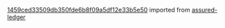 [1459ced33509db350fde6b8f09a5df12e33b5e50](https://github.com/insolar/assured-ledger/commit/1459ced33509db350fde6b8f09a5df12e33b5e50) imported from [assured-ledger](https://github.com/insolar/assured-ledger)
